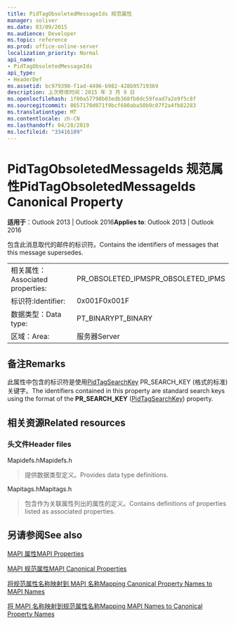 ```yaml
---
title: PidTagObsoletedMessageIds 规范属性
manager: soliver
ms.date: 03/09/2015
ms.audience: Developer
ms.topic: reference
ms.prod: office-online-server
localization_priority: Normal
api_name:
- PidTagObsoletedMessageIds
api_type:
- HeaderDef
ms.assetid: bc979398-f1ad-4496-b982-428b95719369
description: 上次修改时间：2015 年 3 月 9 日
ms.openlocfilehash: 1f00a57798b03edb368fb0dc59fead7a2e9f5c8f
ms.sourcegitcommit: 8657170d071f9bcf680aba50b9c07f2a4fb82283
ms.translationtype: MT
ms.contentlocale: zh-CN
ms.lasthandoff: 04/28/2019
ms.locfileid: "33416109"
---
```

# <a name="pidtagobsoletedmessageids-canonical-property"></a><span data-ttu-id="306d9-103">PidTagObsoletedMessageIds 规范属性</span><span class="sxs-lookup"><span data-stu-id="306d9-103">PidTagObsoletedMessageIds Canonical Property</span></span>

  
  
<span data-ttu-id="306d9-104">**适用于**：Outlook 2013 | Outlook 2016</span><span class="sxs-lookup"><span data-stu-id="306d9-104">**Applies to**: Outlook 2013 | Outlook 2016</span></span> 
  
<span data-ttu-id="306d9-105">包含此消息取代的邮件的标识符。</span><span class="sxs-lookup"><span data-stu-id="306d9-105">Contains the identifiers of messages that this message supersedes.</span></span>
  
|||
|:-----|:-----|
|<span data-ttu-id="306d9-106">相关属性：</span><span class="sxs-lookup"><span data-stu-id="306d9-106">Associated properties:</span></span>  <br/> |<span data-ttu-id="306d9-107">PR_OBSOLETED_IPMS</span><span class="sxs-lookup"><span data-stu-id="306d9-107">PR_OBSOLETED_IPMS</span></span>  <br/> |
|<span data-ttu-id="306d9-108">标识符:</span><span class="sxs-lookup"><span data-stu-id="306d9-108">Identifier:</span></span>  <br/> |<span data-ttu-id="306d9-109">0x001F</span><span class="sxs-lookup"><span data-stu-id="306d9-109">0x001F</span></span>  <br/> |
|<span data-ttu-id="306d9-110">数据类型：</span><span class="sxs-lookup"><span data-stu-id="306d9-110">Data type:</span></span>  <br/> |<span data-ttu-id="306d9-111">PT_BINARY</span><span class="sxs-lookup"><span data-stu-id="306d9-111">PT_BINARY</span></span>  <br/> |
|<span data-ttu-id="306d9-112">区域：</span><span class="sxs-lookup"><span data-stu-id="306d9-112">Area:</span></span>  <br/> |<span data-ttu-id="306d9-113">服务器</span><span class="sxs-lookup"><span data-stu-id="306d9-113">Server</span></span>  <br/> |
   
## <a name="remarks"></a><span data-ttu-id="306d9-114">备注</span><span class="sxs-lookup"><span data-stu-id="306d9-114">Remarks</span></span>

<span data-ttu-id="306d9-115">此属性中包含的标识符是使用[PidTagSearchKey](pidtagsearchkey-canonical-property.md) PR_SEARCH_KEY (格式的标准) 关键字。</span><span class="sxs-lookup"><span data-stu-id="306d9-115">The identifiers contained in this property are standard search keys using the format of the **PR_SEARCH_KEY** ([PidTagSearchKey](pidtagsearchkey-canonical-property.md)) property.</span></span>
  
## <a name="related-resources"></a><span data-ttu-id="306d9-116">相关资源</span><span class="sxs-lookup"><span data-stu-id="306d9-116">Related resources</span></span>

### <a name="header-files"></a><span data-ttu-id="306d9-117">头文件</span><span class="sxs-lookup"><span data-stu-id="306d9-117">Header files</span></span>

<span data-ttu-id="306d9-118">Mapidefs.h</span><span class="sxs-lookup"><span data-stu-id="306d9-118">Mapidefs.h</span></span>
  
> <span data-ttu-id="306d9-119">提供数据类型定义。</span><span class="sxs-lookup"><span data-stu-id="306d9-119">Provides data type definitions.</span></span>
    
<span data-ttu-id="306d9-120">Mapitags.h</span><span class="sxs-lookup"><span data-stu-id="306d9-120">Mapitags.h</span></span>
  
> <span data-ttu-id="306d9-121">包含作为关联属性列出的属性的定义。</span><span class="sxs-lookup"><span data-stu-id="306d9-121">Contains definitions of properties listed as associated properties.</span></span>
    
## <a name="see-also"></a><span data-ttu-id="306d9-122">另请参阅</span><span class="sxs-lookup"><span data-stu-id="306d9-122">See also</span></span>



[<span data-ttu-id="306d9-123">MAPI 属性</span><span class="sxs-lookup"><span data-stu-id="306d9-123">MAPI Properties</span></span>](mapi-properties.md)
  
[<span data-ttu-id="306d9-124">MAPI 规范属性</span><span class="sxs-lookup"><span data-stu-id="306d9-124">MAPI Canonical Properties</span></span>](mapi-canonical-properties.md)
  
[<span data-ttu-id="306d9-125">将规范属性名称映射到 MAPI 名称</span><span class="sxs-lookup"><span data-stu-id="306d9-125">Mapping Canonical Property Names to MAPI Names</span></span>](mapping-canonical-property-names-to-mapi-names.md)
  
[<span data-ttu-id="306d9-126">将 MAPI 名称映射到规范属性名称</span><span class="sxs-lookup"><span data-stu-id="306d9-126">Mapping MAPI Names to Canonical Property Names</span></span>](mapping-mapi-names-to-canonical-property-names.md)

